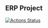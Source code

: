 ## ERP Project
[![Actions Status](https://github.com/bimaagung/erp_api/workflows/ERP%20API/badge.svg)](https://github.com/bimaagung/erp_api/actions)

